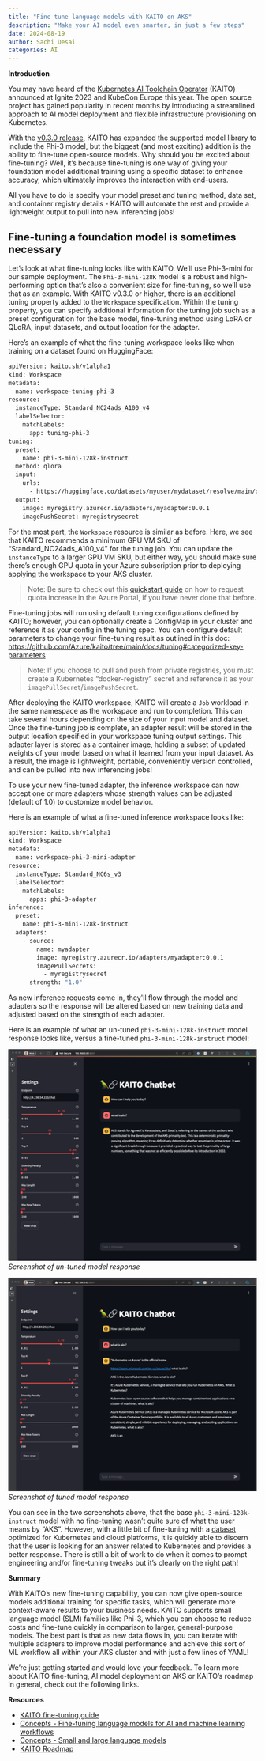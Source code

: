 ```yaml
---
title: "Fine tune language models with KAITO on AKS"
description: "Make your AI model even smarter, in just a few steps"
date: 2024-08-19
author: Sachi Desai
categories: AI
---
```


**Introduction**

You may have heard of the [Kubernetes AI Toolchain Operator](https://github.com/Azure/kaito/tree/main) (KAITO) announced at Ignite 2023 and KubeCon Europe this year. The open source project has gained popularity in recent months by introducing a streamlined approach to AI model deployment and flexible infrastructure provisioning on Kubernetes.

With the [v0.3.0 release](https://github.com/Azure/kaito/releases/tag/v0.3.0), KAITO has expanded the supported model library to include the Phi-3 model, but the biggest (and most exciting) addition is the ability to fine-tune open-source models. Why should you be excited about fine-tuning? Well, it’s because fine-tuning is one way of giving your foundation model additional training using a specific dataset to enhance accuracy, which ultimately improves the interaction with end-users.

All you have to do is specify your model preset and tuning method, data set, and container registry details - KAITO will automate the rest and provide a lightweight output to pull into new inferencing jobs!

## Fine-tuning a foundation model is sometimes necessary

Let’s look at what fine-tuning looks like with KAITO. We’ll use Phi-3-mini for our sample deployment. The `Phi-3-mini-128K` model is a robust and high-performing option that’s also a convenient size for fine-tuning, so we’ll use that as an example. With KAITO v0.3.0 or higher, there is an additional tuning property added to the `Workspace` specification. Within the tuning property, you can specify additional information for the tuning job such as a preset configuration for the base model, fine-tuning method using LoRA or QLoRA, input datasets, and output location for the adapter.

Here’s an example of what the fine-tuning workspace looks like when training on a dataset found on HuggingFace:

```bash
apiVersion: kaito.sh/v1alpha1
kind: Workspace
metadata:
  name: workspace-tuning-phi-3
resource:
  instanceType: Standard_NC24ads_A100_v4
  labelSelector:
    matchLabels:
      app: tuning-phi-3
tuning:
  preset:
    name: phi-3-mini-128k-instruct
  method: qlora
  input:
    urls:
      - https://huggingface.co/datasets/myuser/mydataset/resolve/main/data/train-00000-of-00001.parquet?download=true
  output:
    image: myregistry.azurecr.io/adapters/myadapter:0.0.1
    imagePushSecret: myregistrysecret
```

For the most part, the `Workspace` resource is similar as before. Here, we see that KAITO recommends a minimum GPU VM SKU of “Standard_NC24ads_A100_v4” for the tuning job.  You can update the `instanceType` to a larger GPU VM SKU, but either way, you should make sure there’s enough GPU quota in your Azure subscription prior to deploying applying the workspace to your AKS cluster. 

> Note: Be sure to check out this [quickstart guide](https://learn.microsoft.com/azure/quotas/quickstart-increase-quota-portal) on how to request quota increase in the Azure Portal, if you have never done that before.

Fine-tuning jobs will run using default tuning configurations defined by KAITO; however, you can optionally create a ConfigMap in your cluster and reference it as your config in the tuning spec. You can configure default parameters to change your fine-tuning result as outlined in this doc: https://github.com/Azure/kaito/tree/main/docs/tuning#categorized-key-parameters

> Note: If you choose to pull and push from private registries, you must create a Kubernetes “docker-registry” secret and reference it as your `imagePullSecret`/`imagePushSecret`.

After deploying the KAITO workspace, KAITO will create a `Job` workload in the same namespace as the workspace and run to completion. This can take several hours depending on the size of your input model and dataset.  Once the fine-tuning job is complete, an adapter result will be stored in the output location specified in your workspace tuning output settings. This adapter layer is stored as a container image, holding a subset of updated weights of your model based on what it learned from your input dataset. As a result, the image is lightweight, portable, conveniently version controlled, and can be pulled into new inferencing jobs!

To use your new fine-tuned adapter, the inference workspace can now accept one or more adapters whose strength values can be adjusted (default of 1.0) to customize model behavior. 

Here is an example of what a fine-tuned inference workspace looks like:

```bash
apiVersion: kaito.sh/v1alpha1
kind: Workspace
metadata:
  name: workspace-phi-3-mini-adapter
resource:
  instanceType: Standard_NC6s_v3
  labelSelector:
    matchLabels:
      apps: phi-3-adapter
inference:
  preset:
    name: phi-3-mini-128k-instruct
  adapters:
    - source:
        name: myadapter
        image: myregistry.azurecr.io/adapters/myadapter:0.0.1
        imagePullSecrets:
          - myregistrysecret
      strength: "1.0"
```

As new inference requests come in, they'll flow through the model and adapters so the response will be altered based on new training data and adjusted based on the strength of each adapter. 

Here is an example of what an un-tuned `phi-3-mini-128k-instruct` model response looks like, versus a fine-tuned `phi-3-mini-128k-instruct` model:

![Screenshot of untuned model response](/blog/assets/images/kaito_untuned_phi3_response.png)
*Screenshot of un-tuned model response*

![Screenshot of tuned model response](/blog/assets/images/kaito_tuned_phi3_response.png)
*Screenshot of tuned model response*

You can see in the two screenshots above, that the base `phi-3-mini-128k-instruct` model with no fine-tuning wasn’t quite sure of what the user means by “AKS”. However, with a little bit of fine-tuning with a [dataset](https://huggingface.co/datasets/ishaansehgal99/kubernetes-reformatted-remove-outliers) optimized for Kubernetes and cloud platforms, it is quickly able to discern that the user is looking for an answer related to Kubernetes and provides a better response. There is still a bit of work to do when it comes to prompt engineering and/or fine-tuning tweaks but it’s clearly on the right path!

**Summary**

With KAITO’s new fine-tuning capability, you can now give open-source models additional training for specific tasks, which will generate more context-aware results to your business needs. KAITO supports small language model (SLM) families like Phi-3, which you can choose to reduce costs and fine-tune quickly in comparison to larger, general-purpose models. The best part is that as new data flows in, you can iterate with multiple adapters to improve model performance and achieve this sort of ML workflow all within your AKS cluster and with just a few lines of YAML!

We’re just getting started and would love your feedback. To learn more about KAITO fine-tuning, AI model deployment on AKS or KAITO’s roadmap in general, check out the following links.

**Resources**

- [KAITO fine-tuning guide](https://github.com/Azure/kaito/tree/main/docs/tuning)
- [Concepts - Fine-tuning language models for AI and machine learning workflows](https://learn.microsoft.com/azure/aks/concepts-fine-tune-language-models)
- [Concepts - Small and large language models](https://learn.microsoft.com/azure/aks/concepts-ai-ml-language-models)
- [KAITO Roadmap](https://github.com/orgs/Azure/projects/669)
